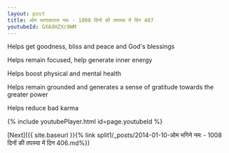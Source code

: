 ```yaml
---
layout: post
title: ओम भागाकाराय नमः - 1008 दिनों की तपस्या में दिन 407
youtubeId: GXAdHZXc9WM
---
```

 
 
Helps get goodness, bliss and peace and God's blessings
 
Helps remain focused, help generate inner energy 
 
Helps boost physical and mental health 
 
Helps remain grounded and generates a sense of gratitude towards the greater power 
 
Helps reduce bad karma
 
 
 
 


{% include youtubePlayer.html id=page.youtubeId %}
 
[Next]({{ site.baseurl }}{% link  split1/_posts/2014-01-10-ओम भगिने नमः - 1008 दिनों की तपस्या में दिन 406.md%})
 

